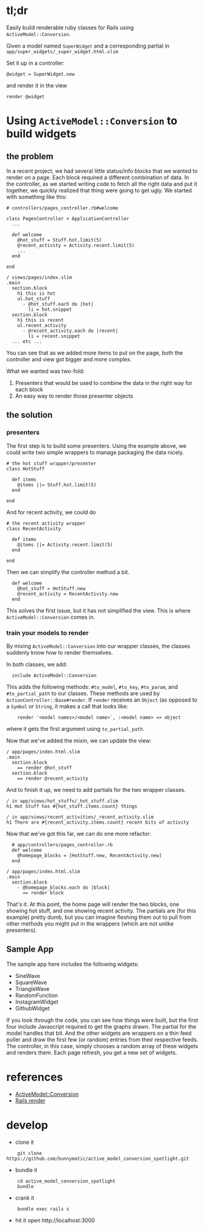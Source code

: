 # tl;dr

Easily build renderable ruby classes for Rails using `ActiveModel::Conversion`.

Given a model named `SuperWidget` and a corresponding partial in `app/super_widgets/_super_widget.html.slim`

Set it up in a controller:

    @widget = SuperWidget.new

and render it in the view

    render @widget


# Using `ActiveModel::Conversion` to build widgets

## the problem

In a recent project, we had several little status/info blocks that we wanted to render on a page.  Each block required a different combination of data.  In the controller, as we started writing code to fetch all the right data and put it together, we quickly realized that thing were going to get ugly.  We started with something like this:

```
# controllers/pages_controller.rb#welcome

class PagesController < ApplicationController
  ...

  def welcome
    @hot_stuff = Stuff.hot.limit(5)
    @recent_activity = Activity.recent.limit(5)
    ...
  end

end
```
```
/ views/pages/index.slim
.main
  section.block
    h1 this is hot
    ul.hot_stuff  
      - @hot_stuff.each do |hot|
        li = hot.snippet
  section.block
    h1 this is recent
    ul.recent_activity
      - @recent_activity.each do |recent|
        li = recent.snippet
  ... etc ...
```

You can see that as we added more items to put on the page, both the controller and view got bigger and more complex.

What we wanted was two-fold:

1. Presenters that would be used to combine the data in the right way for each block
1. An easy way to render those presenter objects

## the solution

### presenters

The first step is to build some presenters.  Using the example above, we could write two simple wrappers to manage packaging the data nicely.

```
# the hot stuff wrapper/presenter
class HotStuff

  def items
    @items ||= Stuff.hot.limit(5)
  end

end
```

And for recent activity, we could do

```
# the recent activity wrapper
class RecentActivity

  def items
    @items ||= Activity.recent.limit(5)
  end

end

```

Then we can simplify the controller method a bit.

```   
  def welcome
    @hot_stuff = HotStuff.new
    @recent_activity = RecentActivity.new
  end
```

This solves the first issue, but it has not simplified the view.  This is where `ActiveModel::Conversion` comes in.

### train your models to render

By mixing `ActiveModel::Conversion` into our wrapper classes, the classes suddenly know how to render themselves.

In both classes, we add:

```
  include ActiveModel::Conversion
```

This adds the following methods: `#to_model`, `#to_key`, `#to_param`, and `#to_partial_path` to our classes.  These methods are used by `ActionController::Base#render`.  If `render` receives an `Object` (as opposed to a `Symbol` or `String`, it makes a call that looks like:

```              
    render '<model names>/<model name>`, :<model name> => object
```

where it gets the first argument using `to_partial_path`.

Now that we've added the mixin, we can update the view:

```
/ app/pages/index.html.slim
.main
  section.block
    == render @hot_stuff
  section.block
    == render @recent_activity
```

And to finish it up, we need to add partials for the two wrapper classes.
```
/ in app/views/hot_stuffs/_hot_stuff.slim
h1 Hot Stuff has #{hot_stuff.items.count} things
```
```
/ in app/views/recent_activities/_recent_activity.slim
h1 There are #{recent_activity.items.count} recent bits of activity
```

Now that we've got this far, we can do one more refactor:
```
  # app/controllers/pages_controller.rb
  def welcome
    @homepage_blocks = [HotStuff.new, RecentActivity.new]
  end
```
```
/ app/pages/index.html.slim
.main
  section.block
    - @homepage_blocks.each do |block|
      == render block
```

That's it.  At this point, the home page will render the two blocks, one showing hot stuff, and one showing recent activity.  The partials are (for this example) pretty dumb, but you can imagine fleshing them out to pull from other methods you might put in the wrappers (which are not unlike presenters).


## Sample App

The sample app here includes the following widgets:

* SineWave
* SquareWave
* TriangleWave
* RandomFunction
* InstagramWidget
* GithubWidget

If you look through the code, you can see how things were built, but the first four include Javascript required to get the graphs drawn.  The partial for the model handles that bit.  And the other widgets are wrappers on a thin feed puller and draw the first few (or random) entries from their respective feeds.  The controller, in this case, simply chooses a random array of these widgets and renders them.  Each page refresh, you get a new set of widgets.

# references

* [ActiveModel::Conversion](http://api.rubyonrails.org/classes/ActiveModel/Conversion.html)
* [Rails render](http://guides.rubyonrails.org/layouts_and_rendering.html#using-render)

# develop

* clone it
```
    git clone https://github.com/bunnymatic/active_model_conversion_spotlight.git
```
* bundle it
```
    cd active_model_conversion_spotlight
    bundle
```
* crank it
```
    bundle exec rails s
```
* hit it 
    open http://localhost:3000

